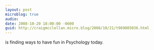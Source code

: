 ```yaml
---
layout: post
microblog: true
audio: 
date: 2008-10-20 18:00:00 -0600
guid: http://craigmcclellan.micro.blog/2008/10/21/t969005036.html
---
```

is finding ways to have fun in Psychology today.
